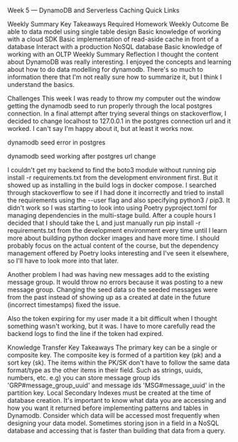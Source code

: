 Week 5 — DynamoDB and Serverless Caching
Quick Links

Weekly Summary
Key Takeaways
Required Homework
Weekly Outcome
Be able to data model using single table design
Basic knowledge of working with a cloud SDK
Basic implementation of read-aside cache in front of a database
Interact with a production NoSQL database
Basic knowledge of working with an OLTP
Weekly Summary
Reflection
I thought the content about DynamoDB was really interesting. I enjoyed the concepts and learning about how to do data modelling for dynamodb. There's so much to information there that I'm not really sure how to summarize it, but I think I understand the basics.

Challenges
This week I was ready to throw my computer out the window getting the dynamodb seed to run properly through the local postgres connection. In a final attempt after trying several things on stackoverflow, I decided to change localhost to 127.0.0.1 in the postgres connection url and it worked. I can't say I'm happy about it, but at least it works now.

dynamodb seed error in postgres

dynamodb seed working after postgres url change

I couldn't get my backend to find the boto3 module without running pip install -r requirements.txt from the development environment first. But it showed up as installing in the build logs in docker compose. I searched through stackoverflow to see if I had done it incorrectly and tried to install the requirements using the --user flag and also specifying python3 / pip3. It didn't work so I was starting to look into using Poetry pyproject.toml for managing dependencies in the multi-stage build. After a couple hours I decided that I should take the L and just manually run pip install -r requirements.txt from the development environment every time until I learn more about building python docker images and have more time. I should probably focus on the actual content of the course, but the dependency management offered by Poetry looks interesting and I've seen it elsewhere, so I'll have to look more into that later.

Another problem I had was having new messages add to the existing message group. It would throw no errors because it was posting to a new message group. Changing the seed data so the seeded messages were from the past instead of showing up as a created at date in the future (incorrect timestamps) fixed the issue.

Also the token expiring for my user made it a bit difficult when I thought something wasn't working, but it was. I have to more carefully read the backend logs to find the line if the token had expired.

Knowledge Transfer
Key Takeaways
The primary key can be a single or composite key. The composite key is formed of a partition key (pk) and a sort key (sk).
The items within the PK/SK don't have to follow the same data format/type as the other items in their field. Such as strings, uuids, numbers, etc. e.g) you can store message group ids 'GRP#message_group_uuid' and message ids 'MSG#message_uuid' in the partition key.
Local Secondary Indexes must be created at the time of database creation.
It's important to know what data you are accessing and how you want it returned before implementing patterns and tables in Dynamodb.
Consider which data will be accessed most frequently when designing your data model.
Sometimes storing json in a field in a NoSQL database and accessing that is faster than building that data from a query.
